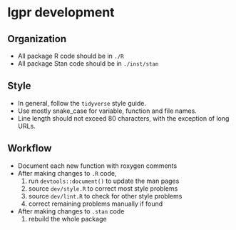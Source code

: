 # lgpr development

## Organization
- All package R code should be in `./R`
- All package Stan code should be in `./inst/stan`

## Style
- In general, follow the `tidyverse` style guide.
- Use mostly snake_case for variable, function and file names.
- Line length should not exceed 80 characters, with the exception of long URLs.

## Workflow
- Document each new function with roxygen comments
- After making changes to `.R` code,
  1. run `devtools::document()` to update the man pages
  2. source `dev/style.R` to correct most style problems
  3. source `dev/lint.R` to check for other style problems
  4. correct remaining problems manually if found
- After making changes to `.stan` code
  1. rebuild the whole package

